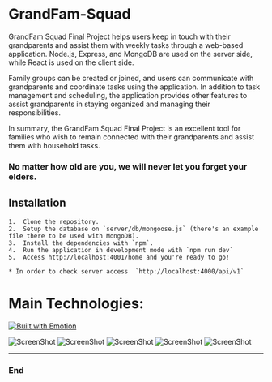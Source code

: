 # GrandFam-Squad

GrandFam Squad Final Project helps users keep in touch with their grandparents and assist them with weekly tasks through a web-based application. Node.js, Express, and MongoDB are used on the server side, while React is used on the client side.

Family groups can be created or joined, and users can communicate with grandparents and coordinate tasks using the application. In addition to task management and scheduling, the application provides other features to assist grandparents in staying organized and managing their responsibilities.

In summary, the GrandFam Squad Final Project is an excellent tool for families who wish to remain connected with their grandparents and assist them with household tasks.

### No matter how old are you, we will never let you forget your elders.

## Installation




```
1.  Clone the repository.
2.  Setup the database on `server/db/mongoose.js` (there's an example file there to be used with MongoDB).
3.  Install the dependencies with `npm`.
4.  Run the application in development mode with `npm run dev`
5.  Access http://localhost:4001/home and you're ready to go!

* In order to check server access  `http://localhost:4000/api/v1` 
```


#  Main Technologies:

[![Built with Emotion](https://img.shields.io/badge/built%20with-emotion-db7093.svg?style=flat-square)](https://emotion.sh/)&nbsp;

<p align="center">
  
![ScreenShot](https://www.vectorlogo.zone/logos/reactjs/reactjs-icon.svg)
![ScreenShot](https://www.vectorlogo.zone/logos/sendgrid/sendgrid-ar21.svg)
![ScreenShot](https://www.vectorlogo.zone/logos/nodejs/nodejs-icon.svg)
![ScreenShot](https://www.vectorlogo.zone/logos/expressjs/expressjs-ar21.svg)
![ScreenShot](https://www.vectorlogo.zone/logos/mongodb/mongodb-ar21.svg)

</p>

---
### End

